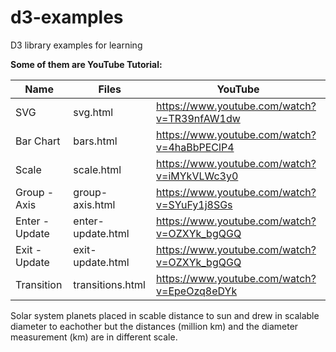 # d3-examples

D3 library examples for learning

**Some of them are YouTube Tutorial:**

| Name           | Files             | YouTube                                     |
| ---------------|-------------------|---------------------------------------------|
| SVG            | svg.html          | https://www.youtube.com/watch?v=TR39nfAW1dw |
| Bar Chart      | bars.html         | https://www.youtube.com/watch?v=4haBbPEClP4 |
| Scale          | scale.html        | https://www.youtube.com/watch?v=iMYkVLWc3y0 |
| Group - Axis   | group-axis.html   | https://www.youtube.com/watch?v=SYuFy1j8SGs |
| Enter - Update | enter-update.html | https://www.youtube.com/watch?v=OZXYk_bgQGQ |
| Exit - Update  | exit-update.html  | https://www.youtube.com/watch?v=OZXYk_bgQGQ |
| Transition     | transitions.html  | https://www.youtube.com/watch?v=EpeOzq8eDYk |

Solar system planets placed in scable distance to sun and drew in scalable diameter to eachother but the distances (million km) and the diameter measurement (km) are in different scale.

